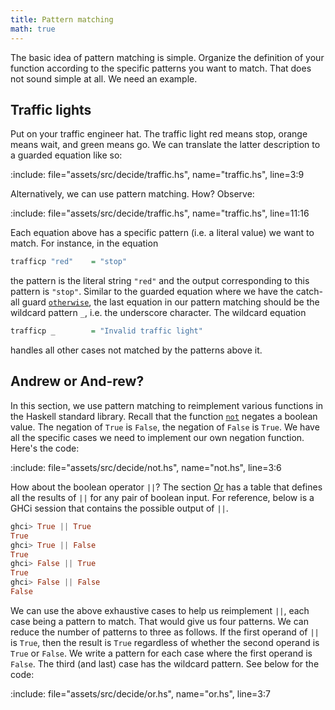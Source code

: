 ```yaml
---
title: Pattern matching
math: true
---
```


The basic idea of pattern matching is simple. Organize the definition of your
function according to the specific patterns you want to match. That does not
sound simple at all. We need an example.

<!--=========================================================================-->

## Traffic lights

Put on your traffic engineer hat. The traffic light red means stop, orange means
wait, and green means go. We can translate the latter description to a guarded
equation like so:

:include: file="assets/src/decide/traffic.hs", name="traffic.hs", line=3:9

Alternatively, we can use pattern matching. How? Observe:

:include: file="assets/src/decide/traffic.hs", name="traffic.hs", line=11:16

Each equation above has a specific pattern (i.e. a literal value) we want to
match. For instance, in the equation

```haskell
trafficp "red"    = "stop"
```

the pattern is the literal string `"red"` and the output corresponding to this
pattern is `"stop"`. Similar to the guarded equation where we have the catch-all
guard [`otherwise`][otherwise], the last equation in our pattern matching should
be the wildcard pattern `_`, i.e. the underscore character. The wildcard
equation

```haskell
trafficp _        = "Invalid traffic light"
```

handles all other cases not matched by the patterns above it.

<!--=========================================================================-->

## Andrew or And-rew?

In this section, we use pattern matching to reimplement various functions in the
Haskell standard library. Recall that the function [`not`][not] negates a
boolean value. The negation of `True` is `False`, the negation of `False` is
`True`. We have all the specific cases we need to implement our own negation
function. Here's the code:

:include: file="assets/src/decide/not.hs", name="not.hs", line=3:6

How about the boolean operator `||`? The section [Or](../data_bool/#or) has a
table that defines all the results of `||` for any pair of boolean input. For
reference, below is a GHCi session that contains the possible output of `||`.

```haskell
ghci> True || True
True
ghci> True || False
True
ghci> False || True
True
ghci> False || False
False
```

We can use the above exhaustive cases to help us reimplement `||`, each case
being a pattern to match. That would give us four patterns. We can reduce the
number of patterns to three as follows. If the first operand of `||` is `True`,
then the result is `True` regardless of whether the second operand is `True` or
`False`. We write a pattern for each case where the first operand is `False`.
The third (and last) case has the wildcard pattern. See below for the code:

:include: file="assets/src/decide/or.hs", name="or.hs", line=3:7

<!--=========================================================================-->

<!-- prettier-ignore-start -->
[not]: https://web.archive.org/web/20231202002935/https://hackage.haskell.org/package/base-4.19.0.0/docs/Prelude.html#v:not
[otherwise]: https://web.archive.org/web/20231202002935/https://hackage.haskell.org/package/base-4.19.0.0/docs/Prelude.html#v:otherwise
<!-- prettier-ignore-end -->

